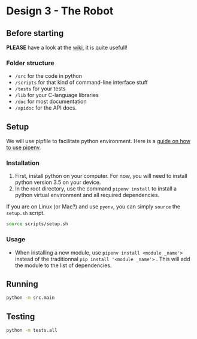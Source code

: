 # Design 3 - The Robot

## Before starting

**PLEASE** have a look at the [wiki](https://github.com/DODRO35/design_3_logiciel/wiki), it is quite usefull!

### Folder structure

- `/src` for the code in python
- `/scripts` for that kind of command-line interface stuff
- `/tests` for your tests
- `/lib` for your C-language libraries
- `/doc` for most documentation
- `/apidoc` for the API docs.

## Setup

We will use pipfile to facilitate python environment. Here is a [guide on how to use pipenv](https://realpython.com/pipenv-guide/).

### Installation

1. First, install python on your computer. For now, you will need to install python version 3.5 on your device.
2. In the root directory, use the command `pipenv install` to install a python virtual environment and all required dependencies.

If you are on Linux (or Mac?) and use `pyenv`, you can simply `source` the `setup.sh` script.

```bash
source scripts/setup.sh
```

### Usage

- When installing a new module, use `pipenv install <module _name'>` instead of the traditionnal `pip install '<module _name'>` . This will add the module to the list of dependencies.

## Running

```bash
python -m src.main
```

## Testing

```bash
python -m tests.all
```
